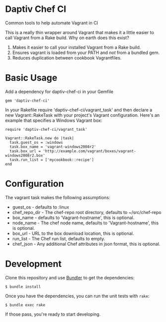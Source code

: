 # Daptiv Chef CI
Common tools to help automate Vagrant in CI

This is a really thin wrapper around Vagrant that makes it a little easier to call Vagrant from a Rake build. Why on earth does this exist?

1. Makes it easier to call your installed Vagrant from a Rake build.
2. Ensures vagrant is loaded from your PATH and _not_ from a bundled gem.
3. Reduces duplication between cookbook Vagrantfiles.

# Basic Usage

Add a dependency for daptiv-chef-ci in your Gemfile

`gem 'daptiv-chef-ci'`

In your Rakefile require 'daptiv-chef-ci/vagrant_task' and then declare a new Vagrant::RakeTask with your project's Vagrant configuration. Here's an example that specifies a Windows Vagrant box:

```
require 'daptiv-chef-ci/vagrant_task'

Vagrant::RakeTask.new do |task|
  task.guest_os = :windows
  task.box_name = 'vagrant-windows2008r2'
  task.box_url = 'http://example.com/vagrant/boxes/vagrant-windows2008r2.box'
  task.run_list = ['mycookbook::recipe']
end
```

# Configuration

The vagrant task makes the following assumptions:

- guest_os - defaults to :linux
- chef_repo_dir - The chef-repo root directory, defaults to ~/src/chef-repo
- box_name - defaults to 'Vagrant-hostname', this is optional.
- node_name - The chef node name, defaults to 'Vagrant-hostname', this is optional.
- box_url - URL to the box download location, this is optional.
- run_list - The Chef run list, defaults to empty.
- chef_json - Any additional Chef attributes in json format, this is optional.

# Development

Clone this repository and use [Bundler](http://gembundler.com) to get the dependencies:

```
$ bundle install
```

Once you have the dependencies, you can run the unit tests with `rake`:

```
$ bundle exec rake
```

If those pass, you're ready to start developing.
